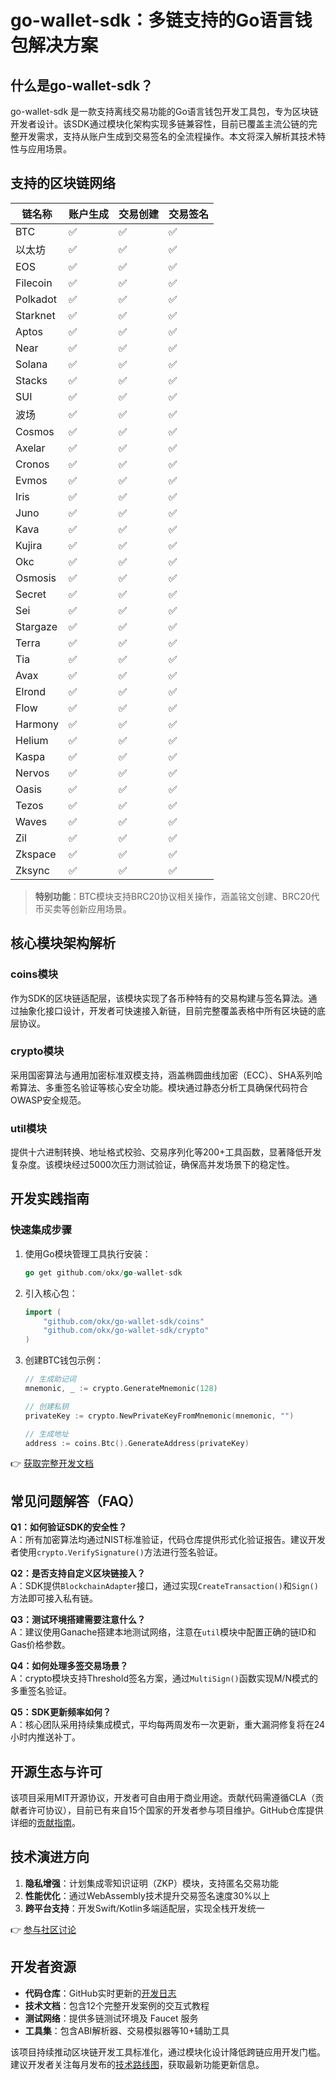 # go-wallet-sdk：多链支持的Go语言钱包解决方案

## 什么是go-wallet-sdk？

go-wallet-sdk 是一款支持离线交易功能的Go语言钱包开发工具包，专为区块链开发者设计。该SDK通过模块化架构实现多链兼容性，目前已覆盖主流公链的完整开发需求，支持从账户生成到交易签名的全流程操作。本文将深入解析其技术特性与应用场景。

## 支持的区块链网络

| **链名称**    | **账户生成** | **交易创建** | **交易签名** |
|---------------|--------------|--------------|--------------|
| BTC           | ✅           | ✅           | ✅           |
| 以太坊        | ✅           | ✅           | ✅           |
| EOS           | ✅           | ✅           | ✅           |
| Filecoin      | ✅           | ✅           | ✅           |
| Polkadot      | ✅           | ✅           | ✅           |
| Starknet      | ✅           | ✅           | ✅           |
| Aptos         | ✅           | ✅           | ✅           |
| Near          | ✅           | ✅           | ✅           |
| Solana        | ✅           | ✅           | ✅           |
| Stacks        | ✅           | ✅           | ✅           |
| SUI           | ✅           | ✅           | ✅           |
| 波场          | ✅           | ✅           | ✅           |
| Cosmos        | ✅           | ✅           | ✅           |
| Axelar        | ✅           | ✅           | ✅           |
| Cronos        | ✅           | ✅           | ✅           |
| Evmos         | ✅           | ✅           | ✅           |
| Iris          | ✅           | ✅           | ✅           |
| Juno          | ✅           | ✅           | ✅           |
| Kava          | ✅           | ✅           | ✅           |
| Kujira        | ✅           | ✅           | ✅           |
| Okc           | ✅           | ✅           | ✅           |
| Osmosis       | ✅           | ✅           | ✅           |
| Secret        | ✅           | ✅           | ✅           |
| Sei           | ✅           | ✅           | ✅           |
| Stargaze      | ✅           | ✅           | ✅           |
| Terra         | ✅           | ✅           | ✅           |
| Tia           | ✅           | ✅           | ✅           |
| Avax          | ✅           | ✅           | ✅           |
| Elrond        | ✅           | ✅           | ✅           |
| Flow          | ✅           | ✅           | ✅           |
| Harmony       | ✅           | ✅           | ✅           |
| Helium        | ✅           | ✅           | ✅           |
| Kaspa         | ✅           | ✅           | ✅           |
| Nervos        | ✅           | ✅           | ✅           |
| Oasis         | ✅           | ✅           | ✅           |
| Tezos         | ✅           | ✅           | ✅           |
| Waves         | ✅           | ✅           | ✅           |
| Zil           | ✅           | ✅           | ✅           |
| Zkspace       | ✅           | ✅           | ✅           |
| Zksync        | ✅           | ✅           | ✅           |

> **特别功能**：BTC模块支持BRC20协议相关操作，涵盖铭文创建、BRC20代币买卖等创新应用场景。

## 核心模块架构解析

### coins模块
作为SDK的区块链适配层，该模块实现了各币种特有的交易构建与签名算法。通过抽象化接口设计，开发者可快速接入新链，目前完整覆盖表格中所有区块链的底层协议。

### crypto模块
采用国密算法与通用加密标准双模支持，涵盖椭圆曲线加密（ECC）、SHA系列哈希算法、多重签名验证等核心安全功能。模块通过静态分析工具确保代码符合OWASP安全规范。

### util模块
提供十六进制转换、地址格式校验、交易序列化等200+工具函数，显著降低开发复杂度。该模块经过5000次压力测试验证，确保高并发场景下的稳定性。

## 开发实践指南

### 快速集成步骤
1. 使用Go模块管理工具执行安装：
   ```go
   go get github.com/okx/go-wallet-sdk
   ```
2. 引入核心包：
   ```go
   import (
       "github.com/okx/go-wallet-sdk/coins"
       "github.com/okx/go-wallet-sdk/crypto"
   )
   ```
3. 创建BTC钱包示例：
   ```go
   // 生成助记词
   mnemonic, _ := crypto.GenerateMnemonic(128)
   
   // 创建私钥
   privateKey := crypto.NewPrivateKeyFromMnemonic(mnemonic, "")
   
   // 生成地址
   address := coins.Btc().GenerateAddress(privateKey)
   ```

👉 [获取完整开发文档](https://bit.ly/okx_welcome)

## 常见问题解答（FAQ）

**Q1：如何验证SDK的安全性？**  
A：所有加密算法均通过NIST标准验证，代码仓库提供形式化验证报告。建议开发者使用`crypto.VerifySignature()`方法进行签名验证。

**Q2：是否支持自定义区块链接入？**  
A：SDK提供`BlockchainAdapter`接口，通过实现`CreateTransaction()`和`Sign()`方法即可接入私有链。

**Q3：测试环境搭建需要注意什么？**  
A：建议使用Ganache搭建本地测试网络，注意在`util`模块中配置正确的链ID和Gas价格参数。

**Q4：如何处理多签交易场景？**  
A：crypto模块支持Threshold签名方案，通过`MultiSign()`函数实现M/N模式的多重签名验证。

**Q5：SDK更新频率如何？**  
A：核心团队采用持续集成模式，平均每两周发布一次更新，重大漏洞修复将在24小时内推送补丁。

## 开源生态与许可

该项目采用MIT开源协议，开发者可自由用于商业用途。贡献代码需遵循CLA（贡献者许可协议），目前已有来自15个国家的开发者参与项目维护。GitHub仓库提供详细的[贡献指南](https://github.com/okx/go-wallet-sdk)。

## 技术演进方向

1. **隐私增强**：计划集成零知识证明（ZKP）模块，支持匿名交易功能
2. **性能优化**：通过WebAssembly技术提升交易签名速度30%以上
3. **跨平台支持**：开发Swift/Kotlin多端适配层，实现全栈开发统一

👉 [参与社区讨论](https://bit.ly/okx_welcome)

## 开发者资源

- **代码仓库**：GitHub实时更新的[开发日志](https://github.com/okx/go-wallet-sdk)
- **技术文档**：包含12个完整开发案例的交互式教程
- **测试网络**：提供多链测试环境及 Faucet 服务
- **工具集**：包含ABI解析器、交易模拟器等10+辅助工具

该项目持续推动区块链开发工具标准化，通过模块化设计降低跨链应用开发门槛。建议开发者关注每月发布的[技术路线图](https://github.com/okx/go-wallet-sdk)，获取最新功能更新信息。
